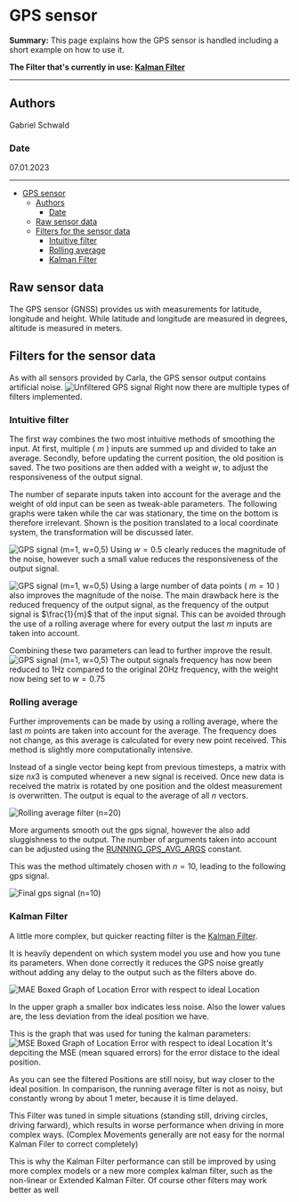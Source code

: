 # GPS sensor

**Summary:** This page explains how the GPS sensor is handled including a short example on how to use it.

**The Filter that's currently in use: [Kalman Filter](../../perception/kalman_filter.md)**

---

## Authors

Gabriel Schwald

### Date

07.01.2023

---
<!-- TOC -->
- [GPS sensor](#gps-sensor)
  - [Authors](#authors)
    - [Date](#date)
  - [Raw sensor data](#raw-sensor-data)
  - [Filters for the sensor data](#filters-for-the-sensor-data)
    - [Intuitive filter](#intuitive-filter)
    - [Rolling average](#rolling-average)
    - [Kalman Filter](#kalman-filter)
<!-- TOC -->

## Raw sensor data

The GPS sensor (GNSS) provides us with measurements for latitude, longitude and height.
While latitude and longitude are measured in degrees, altitude is measured in meters.

## Filters for the sensor data

As with all sensors provided by Carla, the GPS sensor output contains artificial noise.
![Unfiltered GPS signal](../../assets/filter_img/avg_1_w_1_000.png)
Right now there are multiple types of filters implemented.

### Intuitive filter

The first way combines the two most intuitive methods of smoothing the input.
At first, multiple ( $m$ ) inputs are summed up and divided to take an average.
Secondly, before updating the current position, the old position is saved.
The two positions are then added with a weight $w$, to adjust the responsiveness of the output signal.

The number of separate inputs taken into account for the average and the weight of old input can be seen as tweak-able
parameters.
The following graphs were taken while the car was stationary, the time on the bottom is therefore irrelevant.
Shown is the position translated to a local coordinate system, the transformation will be discussed later.

![GPS signal (m=1, w=0,5)](../../assets/filter_img/avg_1_w_0_500.png)
Using $w = 0.5$ clearly reduces the magnitude of the noise, however such a small value reduces the responsiveness
of the output signal.

![GPS signal (m=1, w=0,5)](../../assets/filter_img/avg_10_w_1_000.png)
Using a large number of data points ( $m = 10$ ) also improves the magnitude of the noise.
The main drawback here is the reduced frequency of the output signal, as the frequency of the output signal
is $\frac{1}{m}$ that of the input signal.
This can be avoided through the use of a rolling average where for every output
the last $m$ inputs are taken into account.

Combining these two parameters can lead to further improve the result.
![GPS signal (m=1, w=0,5)](../../assets/filter_img/avg_20_w_0_750.png)
The output signals frequency has now been reduced to 1Hz compared to the original 20Hz frequency,
with the weight now being set to $w = 0.75$

### Rolling average

Further improvements can be made by using a rolling average, where the last $m$ points are taken into account
for the average. The frequency does not change, as this average is calculated for every new point received.
This method is slightly more computationally intensive.

Instead of a single vector being kept from previous timesteps, a matrix with size $n x 3$ is computed
whenever a new signal is received.
Once new data is received the matrix is rotated by one position and the oldest measurement is overwritten.
The output is equal to the average of all $n$ vectors.

![Rolling average filter (n=20)](../../assets/filter_img/rolling_avg_20.png)

More arguments smooth out the gps signal, however the also add sluggishness to the output.
The number of arguments taken into account can be adjusted using the
[RUNNING_GPS_AVG_ARGS](../../../code/perception/src/position_heading_publisher_node.py) constant.

This was the method ultimately chosen with $n=10$, leading to the following gps signal.

![Final gps signal (n=10)](../../assets/filter_img/rolling_avg_10.png)

### Kalman Filter

A little more complex, but quicker reacting filter is the [Kalman Filter](../../perception/kalman_filter.md).

It is heavily dependent on which system model you use and how you tune its parameters.
When done correctly it reduces the GPS noise greatly without adding any delay to the output such as the filters above do.

![MAE Boxed Graph of Location Error with respect to ideal Location](../../../doc/assets/perception/data_26_MAE_Boxed.png)

In the upper graph a smaller box indicates less noise. Also the lower values are, the less deviation from the ideal position we have.

This is the graph that was used for tuning the kalman parameters:
![MSE Boxed Graph of Location Error with respect to ideal Location](../../../doc/assets/perception/data_26_MSE_Boxed.png)
It's depciting the MSE (mean squared errors) for the error distace to the ideal position.

As you can see the filtered Positions are still noisy, but way closer to the ideal position. In comparison, the running average filter is not as noisy, but constantly wrong by about 1 meter, because it is time delayed.

This Filter was tuned in simple situations (standing still, driving circles, driving farward), which results in worse performance when driving in more complex ways. (Complex Movements generally are not easy for the normal Kalman Filer to correct completely)

This is why the Kalman Filter performance can still be improved by using more complex models or a new more complex kalman filter, such as the non-linear or Extended Kalman Filter. Of course other filters may work better as well

